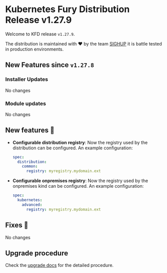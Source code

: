 # Kubernetes Fury Distribution Release v1.27.9

Welcome to KFD release `v1.27.9`.

The distribution is maintained with ❤️ by the team [SIGHUP](https://sighup.io/) it is battle tested in production environments.

## New Features since `v1.27.8`

### Installer Updates

No changes

### Module updates

No changes

## New features 🌟

- **Configurable distribution registry**: Now the registry used by the distribution can be configured. An example configuration:

  ```yaml
  spec:
    distribution:
      common:
        registry: myregistry.mydomain.ext
  ```

- **Configurable onpremises registry**: Now the registry used by the onpremises kind can be configured. An example configuration:

  ```yaml
  spec:
    kubernetes:
      advanced:
        registry: myregistry.mydomain.ext
  ```

## Fixes 🐞

No changes

## Upgrade procedure

Check the [upgrade docs](https://docs.kubernetesfury.com/docs/upgrades/upgrades) for the detailed procedure.
